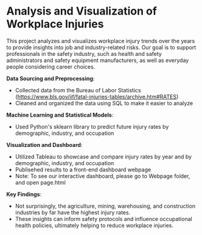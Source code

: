 # Analysis and Visualization of Workplace Injuries

This project analyzes and visualizes workplace injury trends over the years to provide insights into job and industry-related risks. Our goal is to support professionals in the safety industry, such as health and safety administrators and safety equipment manufacturers, as well as everyday people considering career choices.

**Data Sourcing and Preprocessing**:

  - Collected data from the Bureau of Labor Statistics (https://www.bls.gov/iif/fatal-injuries-tables/archive.htm#RATES)
  - Cleaned and organized the data using SQL to make it easier to analyze    

**Machine Learning and Statistical Models**:

  - Used Python's sklearn library to predict future injury rates by demographic, industry, and occupation

**Visualization and Dashboard**:

  - Utilized Tableau to showcase and compare injury rates by year and by demographic, industry, and occupation
  - Publisehed results to a front-end dashboard webpage
  - Note: To see our interactive dashboard, please go to Webpage folder, and open page.html

**Key Findings**:

  - Not surprisingly, the agriculture, mining, warehousing, and construction industries by far have the highest injury rates.
  - These insights can inform safety protocols and influence occupational health policies, ultimately helping to reduce workplace injuries.



